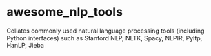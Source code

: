 # awesome_nlp_tools
Collates commonly used natural language processing tools (including Python interfaces) such as Stanford NLP, NLTK, Spacy, NLPIR, Pyltp, HanLP, Jieba
